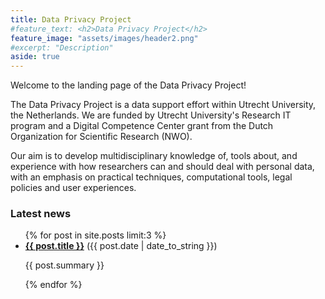 ```yaml
---
title: Data Privacy Project
#feature_text: <h2>Data Privacy Project</h2>
feature_image: "assets/images/header2.png"
#excerpt: "Description"
aside: true
---
```


Welcome to the landing page of the Data Privacy Project!

The Data Privacy Project is a data support effort within Utrecht University, the Netherlands. We are funded by Utrecht University's Research IT program and a Digital Competence Center grant from the Dutch Organization for Scientific Research (NWO).

Our aim is to develop multidisciplinary knowledge of, tools about, and experience with how researchers can and should deal with personal data, with an emphasis on practical techniques, computational tools, legal policies and user experiences.

### Latest news
<ul>
  {% for post in site.posts limit:3 %}
    <li>
      <b><a href="{{ post.url | prepend: site.baseurl }}">{{ post.title }}</a></b> ({{ post.date | date_to_string }})<br>
      <p>{{ post.summary }}</p>
    </li>
  {% endfor %}
</ul>